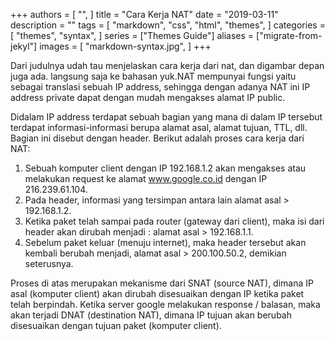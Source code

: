 +++
authors = [
    "",
]
title = "Cara Kerja NAT"
date = "2019-03-11"
description = ""
tags = [
    "markdown",
    "css",
    "html",
    "themes",
]
categories = [
    "themes",
    "syntax",
]
series = ["Themes Guide"]
aliases = ["migrate-from-jekyl"]
images = [
    "markdown-syntax.jpg",
]
+++


Dari judulnya udah tau menjelaskan cara kerja dari nat, dan digambar depan juga ada. langsung saja ke bahasan yuk.NAT mempunyai fungsi yaitu sebagai translasi sebuah IP address, sehingga dengan adanya NAT ini IP address private dapat dengan mudah mengakses alamat IP public.

Didalam IP address terdapat sebuah bagian yang mana di dalam IP tersebut terdapat informasi-informasi berupa alamat asal, alamat tujuan, TTL, dll. Bagian ini disebut dengan header.
Berikut adalah proses cara kerja dari NAT:

1. Sebuah komputer client dengan IP 192.168.1.2 akan mengakses atau melakukan request ke alamat www.google.co.id dengan IP 216.239.61.104.
2. Pada header, informasi yang tersimpan antara lain alamat asal > 192.168.1.2.
3. Ketika paket telah sampai pada router (gateway dari client), maka isi dari header akan dirubah menjadi : alamat asal > 192.168.1.1.
4. Sebelum paket keluar (menuju internet), maka header tersebut akan kembali berubah menjadi, alamat asal > 200.100.50.2, demikian seterusnya.

Proses di atas merupakan mekanisme dari SNAT (source NAT), dimana IP asal (komputer client) akan dirubah disesuaikan dengan IP ketika paket telah berpindah. Ketika server google melakukan response / balasan, maka akan terjadi DNAT (destination NAT), dimana IP tujuan akan berubah disesuaikan dengan tujuan paket (komputer client).